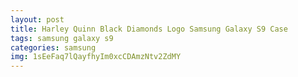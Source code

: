 ```yaml
---
layout: post
title: Harley Quinn Black Diamonds Logo Samsung Galaxy S9 Case
tags: samsung galaxy s9
categories: samsung
img: 1sEeFaq7lQayfhyIm0xcCDAmzNtv2ZdMY
---
```

